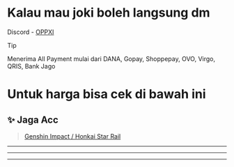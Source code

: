# Kalau mau joki boleh langsung dm

Discord - [OPPXI](<https://discordapp.com/users/1020301464704397402>)

> [!TIP]
> Menerima All Payment mulai dari DANA, Gopay, Shoppepay, OVO, Virgo, QRIS, Bank Jago
# Untuk harga bisa cek di bawah ini

## ✨ Jaga Acc
> [Genshin Impact / Honkai Star Rail](<https://github.com/oppxi/Info-Joki-Pilot/blob/main/JagaAccount.md>)

---------
--------
-------

